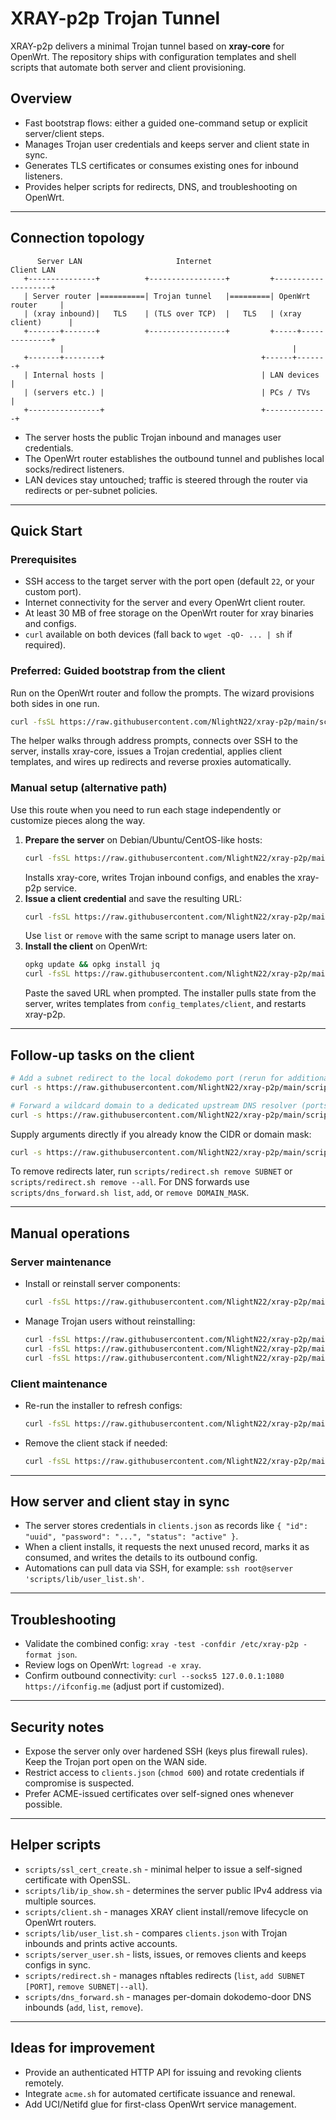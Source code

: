 # XRAY-p2p Trojan Tunnel

XRAY-p2p delivers a minimal Trojan tunnel based on **xray-core** for OpenWrt. The repository ships with configuration templates and shell scripts that automate both server and client provisioning.

## Overview

- Fast bootstrap flows: either a guided one-command setup or explicit server/client steps.
- Manages Trojan user credentials and keeps server and client state in sync.
- Generates TLS certificates or consumes existing ones for inbound listeners.
- Provides helper scripts for redirects, DNS, and troubleshooting on OpenWrt.

---

## Connection topology

```text
      Server LAN                     Internet                    Client LAN
   +---------------+          +-----------------+         +--------------------+
   | Server router |==========| Trojan tunnel   |=========| OpenWrt router     |
   | (xray inbound)|   TLS    | (TLS over TCP)  |   TLS   | (xray client)      |
   +-------+-------+          +-----------------+         +-----+--------------+
           |                                                   |
   +-------+--------+                                   +------+-------+
   | Internal hosts |                                   | LAN devices |
   | (servers etc.) |                                   | PCs / TVs   |
   +----------------+                                   +--------------+
```

- The server hosts the public Trojan inbound and manages user credentials.
- The OpenWrt router establishes the outbound tunnel and publishes local socks/redirect listeners.
- LAN devices stay untouched; traffic is steered through the router via redirects or per-subnet policies.

---

## Quick Start

### Prerequisites

- SSH access to the target server with the port open (default `22`, or your custom port).
- Internet connectivity for the server and every OpenWrt client router.
- At least 30 MB of free storage on the OpenWrt router for xray binaries and configs.
- `curl` available on both devices (fall back to `wget -qO- ... | sh` if required).

### Preferred: Guided bootstrap from the client

Run on the OpenWrt router and follow the prompts. The wizard provisions both sides in one run.

```bash
curl -fsSL https://raw.githubusercontent.com/NlightN22/xray-p2p/main/scripts/xsetup.sh | sh
```

The helper walks through address prompts, connects over SSH to the server, installs xray-core, issues a Trojan credential, applies client templates, and wires up redirects and reverse proxies automatically.

### Manual setup (alternative path)

Use this route when you need to run each stage independently or customize pieces along the way.

1. **Prepare the server** on Debian/Ubuntu/CentOS-like hosts:
   ```bash
   curl -fsSL https://raw.githubusercontent.com/NlightN22/xray-p2p/main/scripts/server.sh | sh -s -- install
   ```
   Installs xray-core, writes Trojan inbound configs, and enables the xray-p2p service.
2. **Issue a client credential** and save the resulting URL:
   ```bash
   curl -fsSL https://raw.githubusercontent.com/NlightN22/xray-p2p/main/scripts/server_user.sh | sh -s -- issue
   ```
   Use `list` or `remove` with the same script to manage users later on.
3. **Install the client** on OpenWrt:
   ```bash
   opkg update && opkg install jq
   curl -fsSL https://raw.githubusercontent.com/NlightN22/xray-p2p/main/scripts/client.sh | sh -s -- install
   ```
   Paste the saved URL when prompted. The installer pulls state from the server, writes templates from `config_templates/client`, and restarts xray-p2p.

---

## Follow-up tasks on the client

```bash
# Add a subnet redirect to the local dokodemo port (rerun for additional subnets)
curl -s https://raw.githubusercontent.com/NlightN22/xray-p2p/main/scripts/redirect.sh | sh -s -- add

# Forward a wildcard domain to a dedicated upstream DNS resolver (ports auto-increment from 53331)
curl -s https://raw.githubusercontent.com/NlightN22/xray-p2p/main/scripts/dns_forward.sh | sh -s -- add
```

Supply arguments directly if you already know the CIDR or domain mask:

```bash
curl -s https://raw.githubusercontent.com/NlightN22/xray-p2p/main/scripts/redirect.sh | sh -s -- add 192.168.10.0/24
```

To remove redirects later, run `scripts/redirect.sh remove SUBNET` or `scripts/redirect.sh remove --all`. For DNS forwards use `scripts/dns_forward.sh list`, `add`, or `remove DOMAIN_MASK`.

---

## Manual operations

### Server maintenance

- Install or reinstall server components:
  ```bash
  curl -fsSL https://raw.githubusercontent.com/NlightN22/xray-p2p/main/scripts/server.sh | sh -s -- install
  ```
- Manage Trojan users without reinstalling:
  ```bash
  curl -fsSL https://raw.githubusercontent.com/NlightN22/xray-p2p/main/scripts/server_user.sh | sh -s -- list
  curl -fsSL https://raw.githubusercontent.com/NlightN22/xray-p2p/main/scripts/server_user.sh | sh -s -- issue
  curl -fsSL https://raw.githubusercontent.com/NlightN22/xray-p2p/main/scripts/server_user.sh | sh -s -- remove you@example.com
  ```

### Client maintenance

- Re-run the installer to refresh configs:
  ```bash
  curl -fsSL https://raw.githubusercontent.com/NlightN22/xray-p2p/main/scripts/client.sh | sh -s -- install
  ```
- Remove the client stack if needed:
  ```bash
  curl -fsSL https://raw.githubusercontent.com/NlightN22/xray-p2p/main/scripts/client.sh | sh -s -- remove
  ```

---

## How server and client stay in sync

- The server stores credentials in `clients.json` as records like `{ "id": "uuid", "password": "...", "status": "active" }`.
- When a client installs, it requests the next unused record, marks it as consumed, and writes the details to its outbound config.
- Automations can pull data via SSH, for example: `ssh root@server 'scripts/lib/user_list.sh'`.

---

## Troubleshooting

- Validate the combined config: `xray -test -confdir /etc/xray-p2p -format json`.
- Review logs on OpenWrt: `logread -e xray`.
- Confirm outbound connectivity: `curl --socks5 127.0.0.1:1080 https://ifconfig.me` (adjust port if customized).

---

## Security notes

- Expose the server only over hardened SSH (keys plus firewall rules). Keep the Trojan port open on the WAN side.
- Restrict access to `clients.json` (`chmod 600`) and rotate credentials if compromise is suspected.
- Prefer ACME-issued certificates over self-signed ones whenever possible.

---

## Helper scripts

- `scripts/ssl_cert_create.sh` - minimal helper to issue a self-signed certificate with OpenSSL.
- `scripts/lib/ip_show.sh` - determines the server public IPv4 address via multiple sources.
- `scripts/client.sh` - manages XRAY client install/remove lifecycle on OpenWrt routers.
- `scripts/lib/user_list.sh` - compares `clients.json` with Trojan inbounds and prints active accounts.
- `scripts/server_user.sh` - lists, issues, or removes clients and keeps configs in sync.
- `scripts/redirect.sh` - manages nftables redirects (`list`, `add SUBNET [PORT]`, `remove SUBNET|--all`).
- `scripts/dns_forward.sh` - manages per-domain dokodemo-door DNS inbounds (`add`, `list`, `remove`).

---

## Ideas for improvement

- Provide an authenticated HTTP API for issuing and revoking clients remotely.
- Integrate `acme.sh` for automated certificate issuance and renewal.
- Add UCI/Netifd glue for first-class OpenWrt service management.
